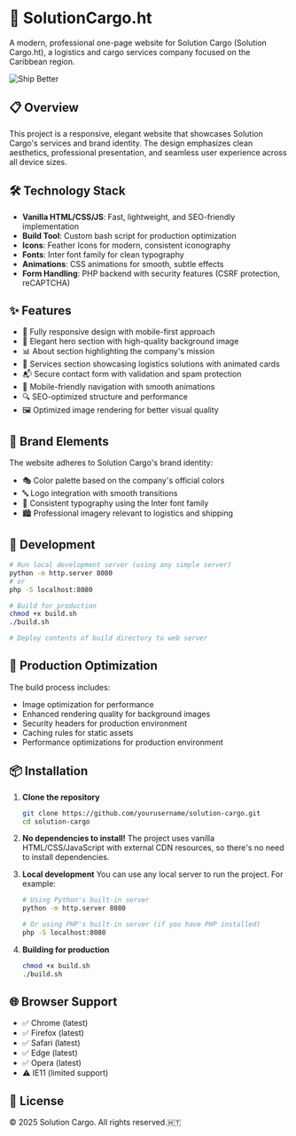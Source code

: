 # 🚢 SolutionCargo.ht

A modern, professional one-page website for Solution Cargo (Solution Cargo.ht), a logistics and cargo services company focused on the Caribbean region.

![Ship Better](https://solutioncargo.ht/images/backshipatnight-CTLCk2kK.jpeg)

## 📋 Overview

This project is a responsive, elegant website that showcases Solution Cargo's services and brand identity. The design emphasizes clean aesthetics, professional presentation, and seamless user experience across all device sizes.

## 🛠️ Technology Stack

- **Vanilla HTML/CSS/JS**: Fast, lightweight, and SEO-friendly implementation
- **Build Tool**: Custom bash script for production optimization
- **Icons**: Feather Icons for modern, consistent iconography
- **Fonts**: Inter font family for clean typography
- **Animations**: CSS animations for smooth, subtle effects
- **Form Handling**: PHP backend with security features (CSRF protection, reCAPTCHA)

## ✨ Features

- 📱 Fully responsive design with mobile-first approach
- 🌙 Elegant hero section with high-quality background image
- 📊 About section highlighting the company's mission
- 🧩 Services section showcasing logistics solutions with animated cards
- 📬 Secure contact form with validation and spam protection
- 📱 Mobile-friendly navigation with smooth animations
- 🔍 SEO-optimized structure and performance
- 🖼️ Optimized image rendering for better visual quality

## 🎨 Brand Elements

The website adheres to Solution Cargo's brand identity:
- 🎭 Color palette based on the company's official colors
- 🔤 Logo integration with smooth transitions
- 📝 Consistent typography using the Inter font family
- 🏙️ Professional imagery relevant to logistics and shipping

## 🔧 Development

```bash
# Run local development server (using any simple server)
python -m http.server 8080
# or
php -S localhost:8080

# Build for production
chmod +x build.sh
./build.sh

# Deploy contents of build directory to web server
```

## 🚀 Production Optimization

The build process includes:
- Image optimization for performance
- Enhanced rendering quality for background images
- Security headers for production environment
- Caching rules for static assets
- Performance optimizations for production environment

## 📦 Installation

1. **Clone the repository**
   ```bash
   git clone https://github.com/yourusername/solution-cargo.git
   cd solution-cargo
   ```

2. **No dependencies to install!**
   The project uses vanilla HTML/CSS/JavaScript with external CDN resources, so there's no need to install dependencies.

3. **Local development**
   You can use any local server to run the project. For example:
   ```bash
   # Using Python's built-in server
   python -m http.server 8080
   
   # Or using PHP's built-in server (if you have PHP installed)
   php -S localhost:8080
   ```

4. **Building for production**
   ```bash
   chmod +x build.sh
   ./build.sh
   ```

## 🌐 Browser Support

- ✅ Chrome (latest)
- ✅ Firefox (latest)
- ✅ Safari (latest)
- ✅ Edge (latest)
- ✅ Opera (latest)
- ⚠️ IE11 (limited support)

## 📝 License

© 2025 Solution Cargo. All rights reserved.🇭🇹

